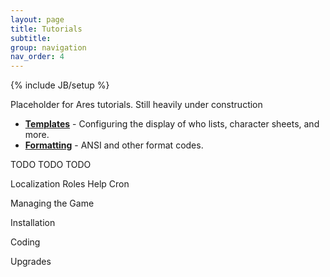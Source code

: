 ```yaml
---
layout: page
title: Tutorials
subtitle: 
group: navigation
nav_order: 4
---
```

{% include JB/setup %}

Placeholder for Ares tutorials.  Still heavily under construction

* **[Templates]({{site.siteroot}}tutorials/coding/templates.html)** - Configuring the display of who lists, character sheets, and more.
* **[Formatting]({{site.siteroot}}tutorials/coding/formatting.html)** - ANSI and other format codes. 



TODO TODO TODO

Localization
Roles
Help
Cron


Managing the Game

Installation

Coding

Upgrades
